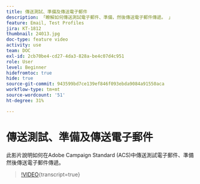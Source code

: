 ```yaml
---
title: 傳送測試、準備及傳送電子郵件
description: 「瞭解如何傳送測試電子郵件、準備，然後傳送電子郵件傳遞。 」
feature: Email, Test Profiles
jira: KT-1812
thumbnail: 24013.jpg
doc-type: feature video
activity: use
team: DOC
exl-id: 2cb70be4-cd27-4da3-828a-be4c07d4c951
role: User
level: Beginner
hidefromtoc: true
hide: true
source-git-commit: 943599bd7ce139ef846f093ebda9084a91550aca
workflow-type: tm+mt
source-wordcount: '51'
ht-degree: 31%

---
```


# 傳送測試、準備及傳送電子郵件

此影片說明如何在Adobe Campaign Standard (ACS)中傳送測試電子郵件、準備然後傳送電子郵件傳遞。

>[!VIDEO](https://video.tv.adobe.com/v/24013?learn=on){transcript=true}

